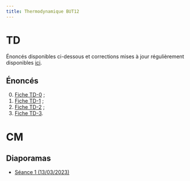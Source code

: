 ```yaml
---
title: Thermodynamique BUT12
---
```


<!--
Voici les informations relatives à la prochaine séance en distanciel :

* **Horaire** : 08/02/2021 de 8H30 à 10H30 ;
* **Lien zoom** : <https://us02web.zoom.us/j/86179698117?pwd=VXJ4bkxKLzNYOU5YeEdxUUlrZUJFZz09> ;
* **Meeting ID** : `861 7969 8117` ;
* **Mot de passe** : `QtcxY7`.
-->

# TD

Énoncés disponibles ci-dessous et corrections mises à jour régulièrement disponibles [ici](https://drive.google.com/drive/folders/1RtQcUVbntKc9LJmOngItOyqlbZEYfdpI).

## Énoncés

0. [Fiche TD-0](td0.pdf) ;
0. [Fiche TD-1](td1.pdf) ;
0. [Fiche TD-2](td2.pdf) ;
0. [Fiche TD-3](td3.pdf).

# CM

## Diaporamas

* [Séance 1 (13/03/2023)](cm1.pdf)

